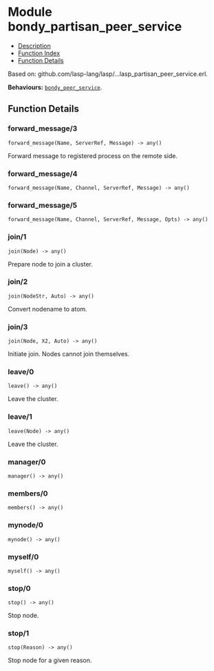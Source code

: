 

# Module bondy_partisan_peer_service #
* [Description](#description)
* [Function Index](#index)
* [Function Details](#functions)

Based on: github.com/lasp-lang/lasp/...lasp_partisan_peer_service.erl.

__Behaviours:__ [`bondy_peer_service`](bondy_peer_service.md).

<a name="functions"></a>

## Function Details ##

<a name="forward_message-3"></a>

### forward_message/3 ###

`forward_message(Name, ServerRef, Message) -> any()`

Forward message to registered process on the remote side.

<a name="forward_message-4"></a>

### forward_message/4 ###

`forward_message(Name, Channel, ServerRef, Message) -> any()`

<a name="forward_message-5"></a>

### forward_message/5 ###

`forward_message(Name, Channel, ServerRef, Message, Opts) -> any()`

<a name="join-1"></a>

### join/1 ###

`join(Node) -> any()`

Prepare node to join a cluster.

<a name="join-2"></a>

### join/2 ###

`join(NodeStr, Auto) -> any()`

Convert nodename to atom.

<a name="join-3"></a>

### join/3 ###

`join(Node, X2, Auto) -> any()`

Initiate join. Nodes cannot join themselves.

<a name="leave-0"></a>

### leave/0 ###

`leave() -> any()`

Leave the cluster.

<a name="leave-1"></a>

### leave/1 ###

`leave(Node) -> any()`

Leave the cluster.

<a name="manager-0"></a>

### manager/0 ###

`manager() -> any()`

<a name="members-0"></a>

### members/0 ###

`members() -> any()`

<a name="mynode-0"></a>

### mynode/0 ###

`mynode() -> any()`

<a name="myself-0"></a>

### myself/0 ###

`myself() -> any()`

<a name="stop-0"></a>

### stop/0 ###

`stop() -> any()`

Stop node.

<a name="stop-1"></a>

### stop/1 ###

`stop(Reason) -> any()`

Stop node for a given reason.

